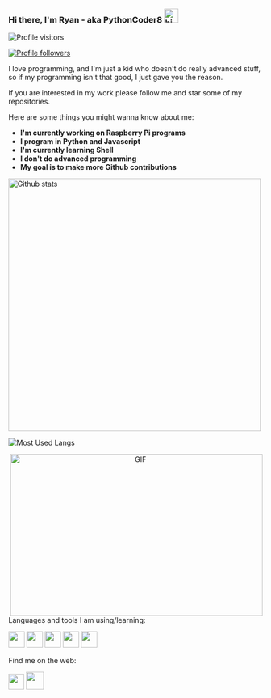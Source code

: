 ### Hi there, I'm Ryan  - aka PythonCoder8 <img src="https://user-images.githubusercontent.com/1303154/88677602-1635ba80-d120-11ea-84d8-d263ba5fc3c0.gif" width="28px" alt="hi">

![Profile visitors](https://visitor-badge.laobi.icu/badge?page_id=PythonCoder8.PythonCoder8)

[![Profile followers](https://img.shields.io/github/followers/PythonCoder8?label=Follow&style=social)](https://github.com/PythonCoder8)

I love programming, and I'm just a kid who doesn't do really advanced stuff, so if my programming isn't that good, I just gave you the reason.

If you are interested in my work please follow me and star some of my repositories.


Here are some things you might wanna know about me:

- **I'm currently working on Raspberry Pi programs**
- **I program in Python and Javascript**
- **I'm currently learning Shell**
- **I don't do advanced programming**
- **My goal is to make more Github contributions**


<p align='left'><img alt='Github stats' src='https://github-readme-stats.vercel.app/api?username=pythoncoder8&show_icons=true&theme=tokyonight' width='500'></p>
<p align='left'><img alt='Most Used Langs' src='https://github-readme-stats.vercel.app/api/top-langs/?username=PythonCoder8&theme=tokyonight'></p>

<p align='center'><img align="right" alt="GIF" src="https://github.com/abhisheknaiidu/abhisheknaiidu/blob/master/code.gif?raw=true" width="500" height="320" /></p>


Languages and tools I am using/learning:

<img height="32" width="32" src="https://cdn.jsdelivr.net/npm/simple-icons@v4/icons/python.svg" /> <img height="32" width="32" src="https://cdn.jsdelivr.net/npm/simple-icons@v4/icons/html5.svg" /> <img height="32" width="32" src="https://cdn.jsdelivr.net/npm/simple-icons@v4/icons/javascript.svg" /> <img height="32" width="32" src="https://cdn.jsdelivr.net/npm/simple-icons@v4/icons/css3.svg" />    <img height="32" width="32" src="https://cdn.jsdelivr.net/npm/simple-icons@v4/icons/linux.svg" />

Find me on the web:

<a href='https://open.spotify.com/user/zxm7a2pkeh4jigp9wct7rmw47'><img height="31" width="31" src="https://cdn.jsdelivr.net/npm/simple-icons@v4/icons/spotify.svg" /></a> <a href='https://web.roblox.com/users/2370993656/profile'><img height='35' width='35' src='https://upload.wikimedia.org/wikipedia/commons/thumb/3/3a/Roblox_player_icon_black.svg/1024px-Roblox_player_icon_black.svg.png'/></a>
